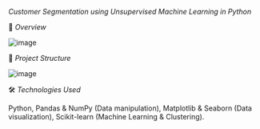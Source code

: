 _Customer Segmentation using Unsupervised Machine Learning in Python_

📌 *Overview*

![image](https://github.com/user-attachments/assets/055080b3-2d1f-4f1c-86a2-aff3c873cfe0)


📂 _Project Structure_

![image](https://github.com/user-attachments/assets/3288eb29-0362-4bc7-bba8-07712d9b1bf9)

🛠️ _Technologies Used_

Python,
Pandas & NumPy (Data manipulation),
Matplotlib & Seaborn (Data visualization),
Scikit-learn (Machine Learning & Clustering).
